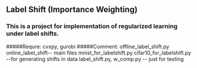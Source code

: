 ## Label Shift (Importance Weighting)
### This is a project for implementation of regularized learning under label shifts.
#####Requre: cvxpy, gurobi
#####Comment: offline_label_shift.py online_label_shift-- main files
mnist_for_labelshift.py cifar10_for_labelshift.py --for generating shifts in data
label_shift.py, w_comp.py -- just for testing

